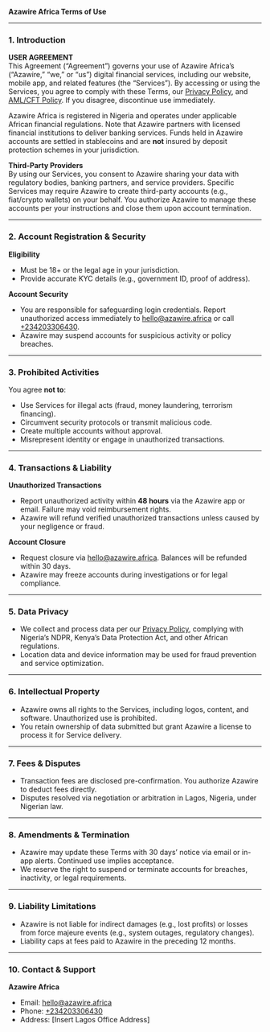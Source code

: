 **Azawire Africa Terms of Use**  

---

### **1. Introduction**  
**USER AGREEMENT**  
This Agreement (“Agreement”) governs your use of Azawire Africa’s (“Azawire,” “we,” or “us”) digital financial services, including our website, mobile app, and related features (the “Services”). By accessing or using the Services, you agree to comply with these Terms, our [Privacy Policy](https://www.azawire.africa/privacy), and [AML/CFT Policy](https://www.azawire.africa/aml-policy). If you disagree, discontinue use immediately.  

Azawire Africa is registered in Nigeria and operates under applicable African financial regulations. Note that Azawire partners with licensed financial institutions to deliver banking services. Funds held in Azawire accounts are settled in stablecoins and are **not** insured by deposit protection schemes in your jurisdiction.  

**Third-Party Providers**  
By using our Services, you consent to Azawire sharing your data with regulatory bodies, banking partners, and service providers. Specific Services may require Azawire to create third-party accounts (e.g., fiat/crypto wallets) on your behalf. You authorize Azawire to manage these accounts per your instructions and close them upon account termination.  

---

### **2. Account Registration & Security**  
**Eligibility**  
- Must be 18+ or the legal age in your jurisdiction.  
- Provide accurate KYC details (e.g., government ID, proof of address).  

**Account Security**  
- You are responsible for safeguarding login credentials. Report unauthorized access immediately to [hello@azawire.africa](mailto:hello@azawire.africa) or call [+234203306430](tel:+234203306430).  
- Azawire may suspend accounts for suspicious activity or policy breaches.  

---

### **3. Prohibited Activities**  
You agree **not to**:  
- Use Services for illegal acts (fraud, money laundering, terrorism financing).  
- Circumvent security protocols or transmit malicious code.  
- Create multiple accounts without approval.  
- Misrepresent identity or engage in unauthorized transactions.  

---

### **4. Transactions & Liability**  
**Unauthorized Transactions**  
- Report unauthorized activity within **48 hours** via the Azawire app or email. Failure may void reimbursement rights.  
- Azawire will refund verified unauthorized transactions unless caused by your negligence or fraud.  

**Account Closure**  
- Request closure via [hello@azawire.africa](mailto:hello@azawire.africa). Balances will be refunded within 30 days.  
- Azawire may freeze accounts during investigations or for legal compliance.  

---

### **5. Data Privacy**  
- We collect and process data per our [Privacy Policy](https://www.azawire.africa/privacy), complying with Nigeria’s NDPR, Kenya’s Data Protection Act, and other African regulations.  
- Location data and device information may be used for fraud prevention and service optimization.  

---

### **6. Intellectual Property**  
- Azawire owns all rights to the Services, including logos, content, and software. Unauthorized use is prohibited.  
- You retain ownership of data submitted but grant Azawire a license to process it for Service delivery.  

---

### **7. Fees & Disputes**  
- Transaction fees are disclosed pre-confirmation. You authorize Azawire to deduct fees directly.  
- Disputes resolved via negotiation or arbitration in Lagos, Nigeria, under Nigerian law.  

---

### **8. Amendments & Termination**  
- Azawire may update these Terms with 30 days’ notice via email or in-app alerts. Continued use implies acceptance.  
- We reserve the right to suspend or terminate accounts for breaches, inactivity, or legal requirements.  

---

### **9. Liability Limitations**  
- Azawire is not liable for indirect damages (e.g., lost profits) or losses from force majeure events (e.g., system outages, regulatory changes).  
- Liability caps at fees paid to Azawire in the preceding 12 months.  

---


### **10. Contact & Support**  
**Azawire Africa**  
- Email: [hello@azawire.africa](mailto:hello@azawire.africa)  
- Phone: [+234203306430](tel:+234203306430)  
- Address: [Insert Lagos Office Address]  
